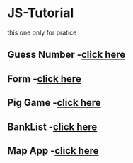 # JS-Tutorial
this one only for pratice
## Guess Number  -<a href='https://guess-number-dharma.netlify.app/'>click here</a>
## Form  -<a href='https://form-dharma.netlify.app/'>click here</a>
## Pig Game  -<a href='https://pig-game-dharma.netlify.app/'>click here</a>
## BankList  -<a href='https://banklist-demo.netlify.app/'>click here</a>
## Map App  -<a href='https://map-app-js.netlify.app/'>click here</a>
